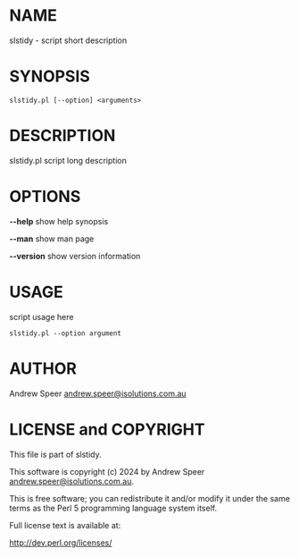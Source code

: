 
# NAME

slstidy - script short description

# SYNOPSIS

`slstidy.pl [--option] <arguments>`

# DESCRIPTION

slstidy.pl script long description

# OPTIONS

**--help** show help synopsis

**--man** show man page

**--version** show version information

# USAGE

script usage here
```
slstidy.pl --option argument
```
  
# AUTHOR

Andrew Speer <andrew.speer@isolutions.com.au>

# LICENSE and COPYRIGHT

This file is part of slstidy.

This software is copyright (c) 2024 by Andrew Speer <andrew.speer@isolutions.com.au>.

This is free software; you can redistribute it and/or modify it under
the same terms as the Perl 5 programming language system itself.

Full license text is available at:

<http://dev.perl.org/licenses/>